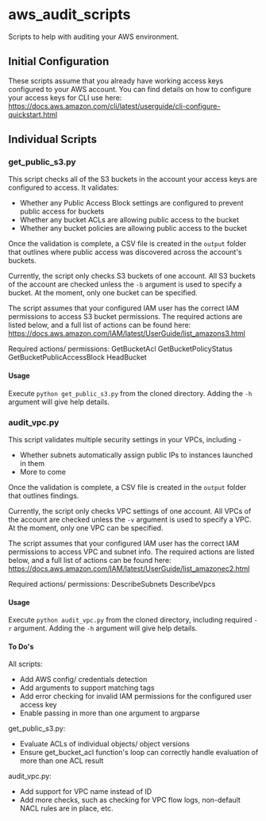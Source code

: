 # aws_audit_scripts
Scripts to help with auditing your AWS environment.

## Initial Configuration
These scripts assume that you already have working access keys configured to your AWS account. You can find details on how to configure your access keys for CLI use here: https://docs.aws.amazon.com/cli/latest/userguide/cli-configure-quickstart.html

## Individual Scripts

### get_public_s3.py
This script checks all of the S3 buckets in the account your access keys are configured to access. It validates:
- Whether any Public Access Block settings are configured to prevent public access for buckets
- Whether any bucket ACLs are allowing public access to the bucket
- Whether any bucket policies are allowing public access to the bucket

Once the validation is complete, a CSV file is created in the `output` folder that outlines where public access was discovered across the account's buckets.

Currently, the script only checks S3 buckets of one account. All S3 buckets of the account are checked unless the `-b` argument is used to specify a bucket. At the moment, only one bucket can be specified.

The script assumes that your configured IAM user has the correct IAM permissions to access S3 bucket permissions. The required actions are listed below, and a full list of actions can be found here: https://docs.aws.amazon.com/IAM/latest/UserGuide/list_amazons3.html

Required actions/ permissions:
GetBucketAcl
GetBucketPolicyStatus
GetBucketPublicAccessBlock
HeadBucket

#### Usage
Execute `python get_public_s3.py` from the cloned directory. Adding the `-h` argument will give help details.

### audit_vpc.py
This script validates multiple security settings in your VPCs, including - 
- Whether subnets automatically assign public IPs to instances launched in them
- More to come

Once the validation is complete, a CSV file is created in the `output` folder that outlines findings.

Currently, the script only checks VPC settings of one account. All VPCs of the account are checked unless the `-v` argument is used to specify a VPC. At the moment, only one VPC can be specified.

The script assumes that your configured IAM user has the correct IAM permissions to access VPC and subnet info. The required actions are listed below, and a full list of actions can be found here: https://docs.aws.amazon.com/IAM/latest/UserGuide/list_amazonec2.html

Required actions/ permissions:
DescribeSubnets
DescribeVpcs

#### Usage
Execute `python audit_vpc.py` from the cloned directory, including required `-r` argument. Adding the `-h` argument will give help details.


#### To Do's
All scripts:
- Add AWS config/ credentials detection
- Add arguments to support matching tags
- Add error checking for invalid IAM permissions for the configured user access key
- Enable passing in more than one argument to argparse

get_public_s3.py: 
- Evaluate ACLs of individual objects/ object versions
- Ensure get_bucket_acl function's loop can correctly handle evaluation of more than one ACL result

audit_vpc.py:
- Add support for VPC name instead of ID
- Add more checks, such as checking for VPC flow logs, non-default NACL rules are in place, etc.